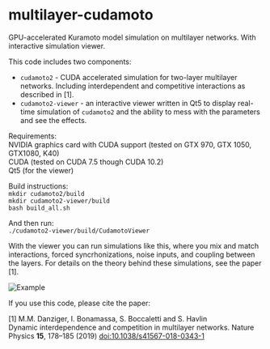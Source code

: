 # multilayer-cudamoto
GPU-accelerated Kuramoto model simulation on multilayer networks. With interactive simulation viewer.

This code includes two components:
* `cudamoto2` - CUDA accelerated simulation for two-layer multilayer networks. Including interdependent and competitive interactions as described in [1].
* `cudamoto2-viewer` - an interactive viewer written in Qt5 to display real-time simulation of `cudamoto2` and the ability to mess with the parameters and see the effects.


Requirements:  
NVIDIA graphics card with CUDA support (tested on GTX 970, GTX 1050, GTX1080, K40)  
CUDA (tested on CUDA 7.5 though CUDA 10.2)  
Qt5 (for the viewer)  


Build instructions:  
`mkdir cudamoto2/build`  
`mkdir cudamoto2-viewer/build`  
`bash build_all.sh`

And then run:  
`./cudamoto2-viewer/build/CudamotoViewer`  


With the viewer you can run simulations like this, where you mix and match interactions, forced syncrhonizations, noise inputs, and coupling between the layers. For details on the theory behind these simulations, see the paper [1].

![Example](http://www.mmdanziger.com/files/cudamoto2-viewer-spatial-competitive.png)

If you use this code, please cite the paper:

[1]
M.M. Danziger, I. Bonamassa, S. Boccaletti and S. Havlin  
Dynamic interdependence and competition in multilayer networks. 
Nature Physics **15**, 178–185 (2019) [doi:10.1038/s41567-018-0343-1](https://doi.org/10.1038/s41567-018-0343-1)  
